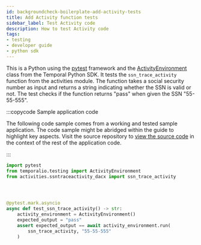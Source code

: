 ```yaml
---
id: backgroundcheck-boilerplate-add-activity-tests
title: Add Activity function tests
sidebar_label: Test Activity code
description: How to test Activity code
tags:
- testing
- developer guide
- python sdk
---
```


<!-- DO NOT EDIT THIS FILE DIRECTLY.
THIS FILE IS GENERATED from https://github.com/temporalio/documentation-samples-python/blob/bgc/backgroundcheck_boilerplate/tests/activity_dacx_test.py. -->

This is a Python using the [pytest](https://pytest.org) framework and the [ActivityEnvironment](https://python.temporal.io/temporalio.testing.ActivityEnvironment.html) class from the Temporal Python SDK.
It tests the `ssn_trace_activity` function from the activities module.
The function takes a social security number as input and returns a string indicating whether the SSN is valid or not.
The test checks if the function returns "pass" when given the SSN "55-55-555".

:::copycode Sample application code

The following code sample comes from a working and tested sample application.
The code sample might be abridged within the guide to highlight key aspects.
Visit the source repository to [view the source code](https://github.com/temporalio/documentation-samples-python/blob/bgc/backgroundcheck_boilerplate/tests/activity_dacx_test.py) in the context of the rest of the application code.

:::

```python
import pytest
from temporalio.testing import ActivityEnvironment
from activities.ssntraceactivity_dacx import ssn_trace_activity




@pytest.mark.asyncio
async def test_ssn_trace_activity() -> str:
    activity_environment = ActivityEnvironment()
    expected_output = "pass"
    assert expected_output == await activity_environment.run(
        ssn_trace_activity, "55-55-555"
    )
```
